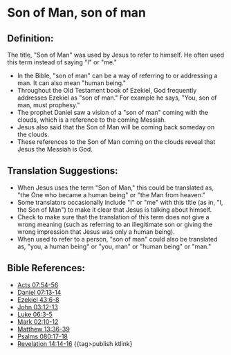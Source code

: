 # Son of Man, son of man #

## Definition: ##

The title, "Son of Man" was used by Jesus to refer to himself. He often used this term instead of saying "I" or "me."

* In the Bible, "son of man" can be a way of referring to or addressing a man. It can also mean "human being."
* Throughout the Old Testament book of Ezekiel, God frequently addresses Ezekiel as "son of man." For example he says, "You, son of man, must prophesy."
* The prophet Daniel saw a vision of a "son of man" coming with the clouds, which is a reference to the coming Messiah.
* Jesus also said that the Son of Man will be coming back someday on the clouds.
* These references to the Son of Man coming on the clouds reveal that Jesus the Messiah is God.

## Translation Suggestions: ##

* When Jesus uses the term "Son of Man," this could be translated as, "the One who became a human being" or "the Man from heaven."
* Some translators occasionally include "I" or "me" with this title (as in, "I, the Son of Man") to make it clear that Jesus is talking about himself.
* Check to make sure that the translation of this term does not give a wrong meaning (such as referring to an illegitimate son or giving the wrong impression that Jesus was only a human being).
* When used to refer to a person, "son of man" could also be translated as, "you, a human being" or "you, man" or "human being" or "man."


 

## Bible References: ##

* [Acts 07:54-56](en/tn/act/help/07/54)
* [Daniel 07:13-14](en/tn/dan/help/07/13)
* [Ezekiel 43:6-8](en/tn/ezk/help/43/06)
* [John 03:12-13](en/tn/jhn/help/03/12)
* [Luke 06:3-5](en/tn/luk/help/06/03)
* [Mark 02:10-12](en/tn/mrk/help/02/10)
* [Matthew 13:36-39](en/tn/mat/help/13/36)
* [Psalms 080:17-18](en/tn/psa/help/80/17)
* [Revelation 14:14-16](en/tn/rev/help/14/14)
{{tag>publish ktlink}